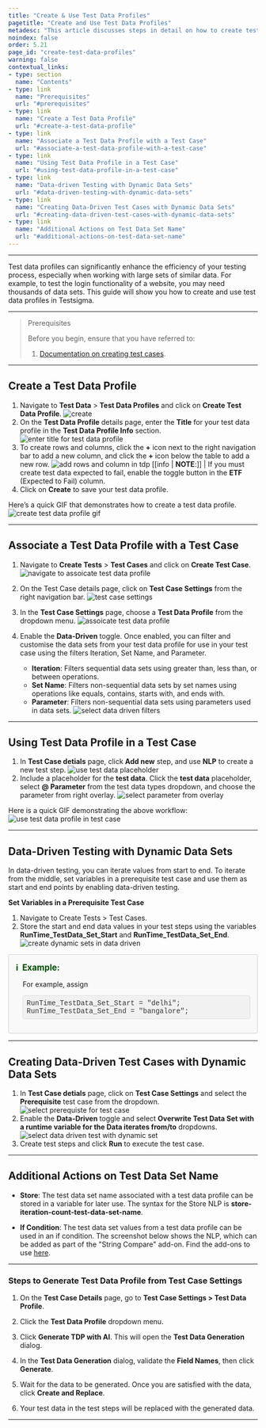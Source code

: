 ```yaml
---
title: "Create & Use Test Data Profiles"
pagetitle: "Create and Use Test Data Profiles"
metadesc: "This article discusses steps in detail on how to create test data profiles that can be used in a test cases in Testsigma application"
noindex: false
order: 5.21
page_id: "create-test-data-profiles"
warning: false
contextual_links:
- type: section
  name: "Contents"
- type: link
  name: "Prerequisites"
  url: "#prerequisites"
- type: link
  name: "Create a Test Data Profile"
  url: "#create-a-test-data-profile"
- type: link
  name: "Associate a Test Data Profile with a Test Case"
  url: "#associate-a-test-data-profile-with-a-test-case"
- type: link
  name: "Using Test Data Profile in a Test Case"
  url: "#using-test-data-profile-in-a-test-case"
- type: link
  name: "Data-driven Testing with Dynamic Data Sets"
  url: "#data-driven-testing-with-dynamic-data-sets"
- type: link
  name: "Creating Data-Driven Test Cases with Dynamic Data Sets"
  url: "#creating-data-driven-test-cases-with-dynamic-data-sets"
- type: link
  name: "Additional Actions on Test Data Set Name"
  url: "#additional-actions-on-test-data-set-name"
---
```


---

Test data profiles can significantly enhance the efficiency of your testing process, especially when working with large sets of similar data. For example, to test the login functionality of a website, you may need thousands of data sets. This guide will show you how to create and use test data profiles in Testsigma.

---

> <p id="prerequisites">Prerequisites</p>
>
> Before you begin, ensure that you have referred to:
> 1. [Documentation on creating test cases](https://testsigma.com/docs/test-cases/manage/add-edit-delete/#create-test-case).

---

## **Create a Test Data Profile**

1. Navigate to **Test Data** > **Test Data Profiles** and click on **Create Test Data Profile**. ![create](https://s3.amazonaws.com/static-docs.testsigma.com/new_images/projects/applications/click_create_test_data_profile.png)
2. On the **Test Data Profile** details page, enter the **Title** for your test data profile in the **Test Data Profile Info** section. ![enter title for test data profile](https://s3.amazonaws.com/static-docs.testsigma.com/new_images/projects/applications/enter_title_for_tdp.png)
3. To create rows and columns, click the **+** icon next to the right navigation bar to add a new column, and click the **+** icon below the table to add a new row. ![add rows and column in tdp](https://s3.amazonaws.com/static-docs.testsigma.com/new_images/projects/applications/add_new_row_column_tdp.png)
[[info | **NOTE**:]]
| If you must create test data expected to fail, enable the toggle button in the **ETF** (Expected to Fail) column. 
4. Click on **Create** to save your test data profile.

Here’s a quick GIF that demonstrates how to create a test data profile. 
![create test data profile gif](https://s3.amazonaws.com/static-docs.testsigma.com/new_images/projects/applications/steps_to_create_tdp.gif)

---

## **Associate a Test Data Profile with a Test Case**

1. Navigate to **Create Tests** > **Test Cases** and click on **Create Test Case**. ![navigate to assoicate test data profile](https://s3.amazonaws.com/static-docs.testsigma.com/new_images/projects/applications/create_testcase_associate_tdp.png)

2. On the Test Case details page, click on **Test Case Settings** from the right navigation bar. ![test case settings](https://s3.amazonaws.com/static-docs.testsigma.com/new_images/projects/applications/test_case_setting_tdp_associate.png)
3. In the **Test Case Settings** page, choose a **Test Data Profile** from the dropdown menu. ![assoicate test data profile](https://s3.amazonaws.com/static-docs.testsigma.com/new_images/projects/applications/associate_tdp_in_testcase.png)
4. Enable the **Data-Driven** toggle. Once enabled, you can filter and customise the data sets from your test data profile for use in your test case using the filters Iteration, Set Name, and Parameter.
    - **Iteration**: Filters sequential data sets using greater than, less than, or between operations.
    - **Set Name**: Filters non-sequential data sets by set names using operations like equals, contains, starts with, and ends with.
    - **Parameter**: Filters non-sequential data sets using parameters used in data sets. ![select data driven filters](https://s3.amazonaws.com/static-docs.testsigma.com/new_images/projects/applications/filtertype_dd_testcase.png)

---

## **Using Test Data Profile in a Test Case**

1. In **Test Case detials** page, click **Add new** step, and use **NLP** to create a new test step. ![use test data placeholder](https://s3.amazonaws.com/static-docs.testsigma.com/new_images/projects/applications/select_parameter_testdatatypes_testcase.png)
2. Include a placeholder for the **test data**. Click the **test data** placeholder, select <strong>@ Parameter</strong> from the test data types dropdown, and choose the parameter from right overlay. ![select parameter from overlay](https://s3.amazonaws.com/static-docs.testsigma.com/new_images/projects/applications/select_parameter_fromtdp.png)

Here is a quick GIF demonstrating the above workflow: ![use test data profile in test case](https://s3.amazonaws.com/static-docs.testsigma.com/new_images/projects/applications/associating_tdp_in_testcase.gif)

---

## **Data-Driven Testing with Dynamic Data Sets**

In data-driven testing, you can iterate values from start to end. To iterate from the middle, set variables in a prerequisite test case and use them as start and end points by enabling data-driven testing.

**Set Variables in a Prerequisite Test Case**

1. Navigate to Create Tests > Test Cases. 
2. Store the start and end data values in your test steps using the variables <strong>RunTime\_TestData\_Set\_Start</strong> and **RunTime\_TestData\_Set\_End**. ![create dynamic sets in data driven](https://s3.amazonaws.com/static-docs.testsigma.com/new_images/projects/applications/dynamic_data_sets_testcase.png)

<style>
  .example-container {
    border: 1px solid #ccc;
    border-radius: 4px;
    padding: 1em;
    margin: 1em 0;
    background-color: #f9f9f9;
  }
  .example-title {
    color: #004d00;
    font-weight: bold;
    display: flex;
    align-items: center;
    font-size: 1.2em;
  }
  .example-title span {
    margin-right: 8px;
  }
  .example-list {
    list-style-type: none;
    padding-left: 1em;
    margin-top: 0.5em;
  }
  .example-list li {
    margin-bottom: 0.75em;
    font-family: "Courier New", Courier, monospace;
    color: #333;
  }
  .code-block {
    background-color: #f1f1f1;
    padding: 0.5em;
    border-radius: 4px;
    border: 1px solid #ddd;
    font-family: "Courier New", Courier, monospace;
    color: #333;
  }
</style>

<div class="example-container">
  <div class="example-title">
    <span>ℹ️</span>Example:
  </div>
  <ul class="example-list">
    <p>For example, assign</p>
    <li class="code-block">
      RunTime_TestData_Set_Start = "delhi";<br>
      RunTime_TestData_Set_End = "bangalore";
    </li>
  </ul>
</div>

---

## **Creating Data-Driven Test Cases with Dynamic Data Sets**

1. In **Test Case detials** page, click on **Test Case Settings** and select the **Prerequisite** test case from the dropdown. ![select prerequiste for test case](https://s3.amazonaws.com/static-docs.testsigma.com/new_images/projects/applications/select_prerequsties_testcases.png)
2. Enable the **Data-Driven** toggle and select **Overwrite Test Data Set with a runtime variable for the Data iterates from/to** dropdowns. ![select data driven test with dynamic set](https://s3.amazonaws.com/static-docs.testsigma.com/new_images/projects/applications/select_data_iterates_from_variables.png)
3. Create test steps and click **Run** to execute the test case.

---

## **Additional Actions on Test Data Set Name**

- **Store**: The test data set name associated with a test data profile can be stored in a variable for later use. The syntax for the Store NLP is **store-iteration-count-test-data-set-name**.

- **If Condition**: The test data set values from a test data profile can be used in an if condition. The screenshot below shows the NLP, which can be added as part of the "String Compare" add-on. Find the add-ons to use [here](https://testsigma.com/addons).

---

### **Steps to Generate Test Data Profile from Test Case Settings**

1. On the **Test Case Details** page, go to **Test Case Settings > Test Data Profile**.

2. Click the **Test Data Profile** dropdown menu.

3. Click **Generate TDP with AI**. This will open the **Test Data Generation** dialog.

4. In the **Test Data Generation** dialog, validate the **Field Names**, then click **Generate**.

5. Wait for the data to be generated. Once you are satisfied with the data, click **Create and Replace**.

6. Your test data in the test steps will be replaced with the generated data.

---